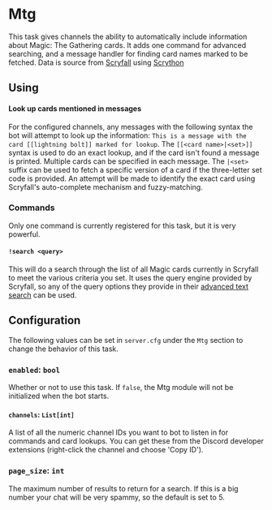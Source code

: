 Mtg
===

This task gives channels the ability to automatically include information about Magic: The Gathering cards. It adds one command for advanced searching, and a message handler for finding card names marked to be fetched. Data is source from [Scryfall](https://scryfall.com) using [Scrython](https://github.com/NandaScott/Scrython)

Using
-----

#### Look up cards mentioned in messages

For the configured channels, any messages with the following syntax the bot will attempt to look up the information: `This is a message with the card [[lightning bolt]] marked for lookup`. The `[[<card name>|<set>]]` syntax is used to do an exact lookup, and if the card isn't found a message is printed. Multiple cards can be specified in each message. The `|<set>` suffix can be used to fetch a specific version of a card if the three-letter set code is provided. An attempt will be made to identify the exact card using Scryfall's auto-complete mechanism and fuzzy-matching.

### Commands

Only one command is currently registered for this task, but it is very powerful.

#### `!search <query>`

This will do a search through the list of all Magic cards currently in Scryfall to meet the various criteria you set. It uses the query engine provided by Scryfall, so any of the query options they provide in their [advanced text search](https://scryfall.com/docs/syntax) can be used.

Configuration
-------------

The following values can be set in `server.cfg` under the `Mtg` section to change the behavior of this task.

### `enabled`: `bool`

Whether or not to use this task. If `false`, the Mtg module will not be initialized when the bot starts.

#### `channels`: `List[int]`

A list of all the numeric channel IDs you want to bot to listen in for commands and card lookups. You can get these from the Discord developer extensions (right-click the channel and choose 'Copy ID').

### `page_size`: `int`

The maximum number of results to return for a search. If this is a big number your chat will be very spammy, so the default is set to 5.
